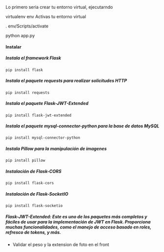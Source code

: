 Lo primero seria crear tu entorno virtual, ejecutarndo

virtualenv env
Activas tu entorno virtual

. env/Scripts/activate

python app.py

#### Instalar

##### Instala el framework Flask

    pip install flask

##### Instala el paquete requests para realizar solicitudes HTTP

    pip install requests

##### Instala el paquete Flask-JWT-Extended

    pip install flask-jwt-extended

##### Instala el paquete mysql-connector-python para la base de datos MySQL

    pip install mysql-connector-python

##### Instala Pillow para la manipulación de imagenes

    pip install pillow

##### Instalación de Flask-CORS

    pip install flask-cors

##### Instalación de Flask-SocketIO

    pip install flask-socketio

##### Flask-JWT-Extended: Este es uno de los paquetes más completos y fáciles de usar para la implementación de JWT en Flask. Proporciona muchas funcionalidades, como el manejo de acceso basado en roles, refresco de tokens, y más.

- Validar el peso y la extension de foto en el front
